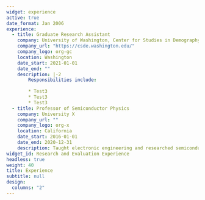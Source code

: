 ```yaml
---
widget: experience
active: true
date_format: Jan 2006
experience:
  - title: Graduate Research Assistant
    company: University of Washington, Center for Studies in Demography and Ecology
    company_url: "https://csde.washington.edu/"
    company_logo: org-gc
    location: Washington
    date_start: 2021-01-01
    date_end: ""
    description: |-2
        Responsibilities include:
        
        * Test3
        * Test3
        * Test3
  - title: Professor of Semiconductor Physics
    company: University X
    company_url: ""
    company_logo: org-x
    location: California
    date_start: 2016-01-01
    date_end: 2020-12-31
    description: Taught electronic engineering and researched semiconductor physics.
widget_id: Research and Evaluation Experience
headless: true
weight: 40
title: Experience
subtitle: null
design:
  columns: "2"
---
```

